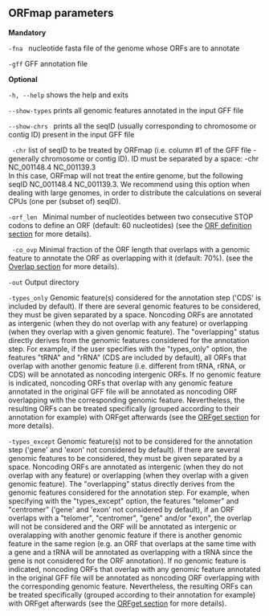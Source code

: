 ## ORFmap parameters


<b>Mandatory</b>

  ```-fna ```                 nucleotide fasta file of the genome whose ORFs are to annotate

  ```-gff```                  GFF annotation file


<b>Optional</b>


  ```-h, --help```            shows the help and exits

 ```` --show-types ````       prints all genomic features annotated in the input GFF file
 
  ```--show-chrs ```          prints all the seqID (usually corresponding to chromosome or contig ID) present in the input GFF file


 ```` -chr````                  list of seqID to be treated by ORFmap (i.e. column #1 
                        of the GFF file - generally chromosome or contig ID). 
                        ID must be separated by a space: -chr NC_001148.4 NC_001139.3   
In this case, ORFmap will not treat the entire genome, but
the following seqID NC_001148.4 NC_001139.3. We recommend using this option 
when dealing with large genomes, in order to distribute the calculations on 
several CPUs (one per (subset of) seqID).



  ```-orf_len ```  Minimal number of nucleotides between two 
  consecutive STOP codons to define an ORF (default: 60 nucleotides) 
(see the [ORF definition section](./orfmap_orfdef.md) for more details).

 ```` -co_ovp````  Minimal fraction of the ORF length that overlaps with a genomic feature
 to annotate the ORF as overlapping with it 
 (default: 70%). (see the [Overlap section](./orfmap_overlap.md) for more details).


  ```-out```           Output directory



  `````-types_only````` Genomic feature(s) considered for the annotation step ('CDS' is
                        included by default). If there are several genomic features
  to be considered, they must be given separated by a space. Noncoding ORFs are annotated as
intergenic (when they do not overlap with any feature) or overlapping (when 
  they overlap with a given genomic feature). The "overlapping" status 
directly derives from the genomic features considered for the annotation
step. For example, if the user specifies with the "types_only" option, the features
"tRNA" and "rRNA" (CDS are included by default), all ORFs that overlap with another
  genomic feature (i.e. different from tRNA, rRNA, or CDS) will be annotated as 
  noncoding intergenic ORFs. If no genomic feature is indicated, noncoding ORFs that overlap
with any genomic feature annotated in the original GFF file will be annotated 
 as noncoding ORF overlapping with the corresponding genomic feature. Nevertheless,
the resulting ORFs can be treated specifically (grouped according to their annotation
  for example) with ORFget afterwards
  (see the [ORFget section](./orfget_run.md) for more details).


  ```-types_except```   Genomic feature(s) not to be considered for the annotation step 
                        ('gene' and 'exon' not considered by default). If there are several genomic features
  to be considered, they must be given separated by a space. Noncoding ORFs are annotated as
intergenic (when they do not overlap with any feature) or overlapping (when 
  they overlap with a given genomic feature). The "overlapping" status 
directly derives from the genomic features considered for the annotation
step. For example, when specifying with the "types_except" option, 
  the features "telomer" and "centromer" ('gene' and 'exon' not considered by 
  default), if an ORF overlaps with a "telomer", "centromer", "gene" and/or "exon", 
the overlap will not be considered and the ORF will be annotated as intergenic or 
  overalapping with another genomic feature if there is another genomic feature 
in the same region (e.g. an ORF that overlaps at the same time with a gene and a 
  tRNA will be annotated as overlapping with a tRNA since the gene is not considered
  for the ORF annotation). If no genomic feature is indicated, noncoding ORFs that overlap
with any genomic feature annotated in the original GFF file will be annotated 
 as noncoding ORF overlapping with the corresponding genomic feature. Nevertheless,
the resulting ORFs can be treated specifically (grouped according to their annotation
  for example) with ORFget afterwards
  (see the [ORFget section](./orfget_run.md) for more details).

 